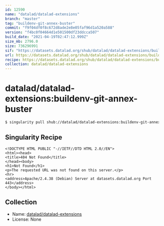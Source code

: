 ```yaml
---
id: 12590
name: "datalad/datalad-extensions"
branch: "master"
tag: "buildenv-git-annex-buster"
commit: "f9f04df0f8c672d8ade2e8e05faf96d1a520a588"
version: "f4bc0f04664d1e501500df23ddcca507"
build_date: "2021-04-19T02:47:12.999Z"
size_mb: 2796.0
size: 736296991
sif: "https://datasets.datalad.org/shub/datalad/datalad-extensions/buildenv-git-annex-buster/2021-04-19-f9f04df0-f4bc0f04/f4bc0f04664d1e501500df23ddcca507.sif"
url: https://datasets.datalad.org/shub/datalad/datalad-extensions/buildenv-git-annex-buster/2021-04-19-f9f04df0-f4bc0f04/
recipe: https://datasets.datalad.org/shub/datalad/datalad-extensions/buildenv-git-annex-buster/2021-04-19-f9f04df0-f4bc0f04/Singularity
collection: datalad/datalad-extensions
---
```


# datalad/datalad-extensions:buildenv-git-annex-buster

```bash
$ singularity pull shub://datalad/datalad-extensions:buildenv-git-annex-buster
```

## Singularity Recipe

```singularity
<!DOCTYPE HTML PUBLIC "-//IETF//DTD HTML 2.0//EN">
<html><head>
<title>404 Not Found</title>
</head><body>
<h1>Not Found</h1>
<p>The requested URL was not found on this server.</p>
<hr>
<address>Apache/2.4.38 (Debian) Server at datasets.datalad.org Port 443</address>
</body></html>
```

## Collection

 - Name: [datalad/datalad-extensions](https://github.com/datalad/datalad-extensions)
 - License: None

